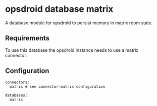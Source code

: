 # opsdroid database matrix

A database module for opsdroid to persist memory in matrix room state.

## Requirements

To use this database the opsdroid instance needs to use a matrix connector.

## Configuration

```
connectors:
  matrix # see connector-matrix configuration
  
databases:
  matrix
```
